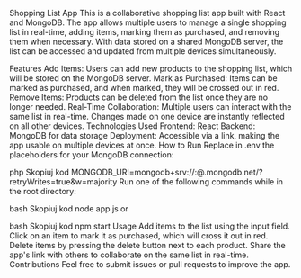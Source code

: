 Shopping List App
This is a collaborative shopping list app built with React and MongoDB. The app allows multiple users to manage a single shopping list in real-time, adding items, marking them as purchased, and removing them when necessary. With data stored on a shared MongoDB server, the list can be accessed and updated from multiple devices simultaneously.

Features
Add Items: Users can add new products to the shopping list, which will be stored on the MongoDB server.
Mark as Purchased: Items can be marked as purchased, and when marked, they will be crossed out in red.
Remove Items: Products can be deleted from the list once they are no longer needed.
Real-Time Collaboration: Multiple users can interact with the same list in real-time. Changes made on one device are instantly reflected on all other devices.
Technologies Used
Frontend: React
Backend: MongoDB for data storage
Deployment: Accessible via a link, making the app usable on multiple devices at once.
How to Run
Replace in .env the placeholders for your MongoDB connection:

php
Skopiuj kod
MONGODB_URI=mongodb+srv://<login>:<password>@<cluster-name>.mongodb.net/<your-database>?retryWrites=true&w=majority
Run one of the following commands while in the root directory:

bash
Skopiuj kod
node app.js
or

bash
Skopiuj kod
npm start
Usage
Add items to the list using the input field.
Click on an item to mark it as purchased, which will cross it out in red.
Delete items by pressing the delete button next to each product.
Share the app's link with others to collaborate on the same list in real-time.
Contributions
Feel free to submit issues or pull requests to improve the app.
